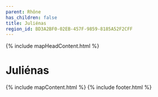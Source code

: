 ```yaml
---
parent: Rhône
has_children: false
title: Juliénas
region_id: BD3A2BF0-02EB-457F-9859-8185A52F2CFF
---
```

{% include mapHeadContent.html %}
# Juliénas
{% include mapContent.html %}
{% include footer.html %}
